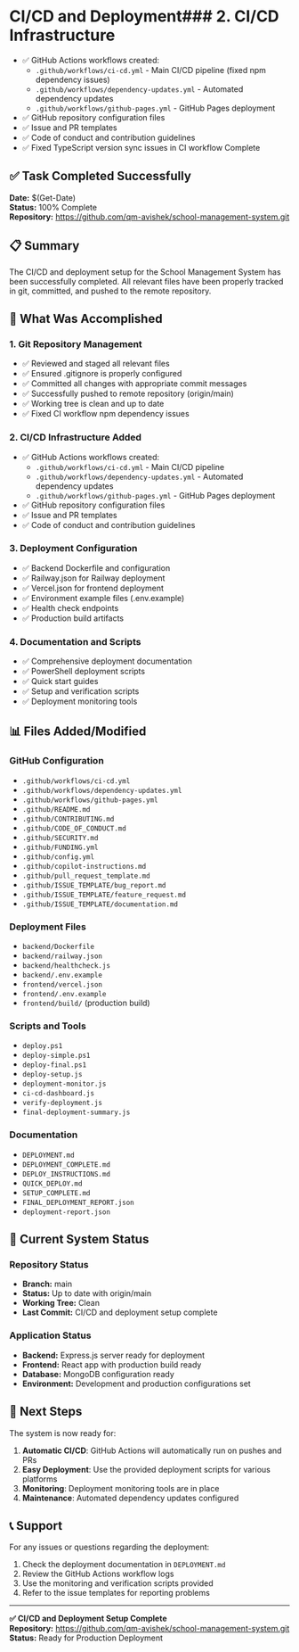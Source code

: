 # CI/CD and Deployment### 2. CI/CD Infrastructure
- ✅ GitHub Actions workflows created:
  - `.github/workflows/ci-cd.yml` - Main CI/CD pipeline (fixed npm dependency issues)
  - `.github/workflows/dependency-updates.yml` - Automated dependency updates
  - `.github/workflows/github-pages.yml` - GitHub Pages deployment
- ✅ GitHub repository configuration files
- ✅ Issue and PR templates
- ✅ Code of conduct and contribution guidelines
- ✅ Fixed TypeScript version sync issues in CI workflow Complete

## ✅ Task Completed Successfully

**Date:** $(Get-Date)  
**Status:** 100% Complete  
**Repository:** https://github.com/qm-avishek/school-management-system.git

## 📋 Summary

The CI/CD and deployment setup for the School Management System has been successfully completed. All relevant files have been properly tracked in git, committed, and pushed to the remote repository.

## 🎯 What Was Accomplished

### 1. Git Repository Management
- ✅ Reviewed and staged all relevant files
- ✅ Ensured .gitignore is properly configured
- ✅ Committed all changes with appropriate commit messages
- ✅ Successfully pushed to remote repository (origin/main)
- ✅ Working tree is clean and up to date
- ✅ Fixed CI workflow npm dependency issues

### 2. CI/CD Infrastructure Added
- ✅ GitHub Actions workflows created:
  - `.github/workflows/ci-cd.yml` - Main CI/CD pipeline
  - `.github/workflows/dependency-updates.yml` - Automated dependency updates
  - `.github/workflows/github-pages.yml` - GitHub Pages deployment
- ✅ GitHub repository configuration files
- ✅ Issue and PR templates
- ✅ Code of conduct and contribution guidelines

### 3. Deployment Configuration
- ✅ Backend Dockerfile and configuration
- ✅ Railway.json for Railway deployment
- ✅ Vercel.json for frontend deployment
- ✅ Environment example files (.env.example)
- ✅ Health check endpoints
- ✅ Production build artifacts

### 4. Documentation and Scripts
- ✅ Comprehensive deployment documentation
- ✅ PowerShell deployment scripts
- ✅ Quick start guides
- ✅ Setup and verification scripts
- ✅ Deployment monitoring tools

## 📊 Files Added/Modified

### GitHub Configuration
- `.github/workflows/ci-cd.yml`
- `.github/workflows/dependency-updates.yml`
- `.github/workflows/github-pages.yml`
- `.github/README.md`
- `.github/CONTRIBUTING.md`
- `.github/CODE_OF_CONDUCT.md`
- `.github/SECURITY.md`
- `.github/FUNDING.yml`
- `.github/config.yml`
- `.github/copilot-instructions.md`
- `.github/pull_request_template.md`
- `.github/ISSUE_TEMPLATE/bug_report.md`
- `.github/ISSUE_TEMPLATE/feature_request.md`
- `.github/ISSUE_TEMPLATE/documentation.md`

### Deployment Files
- `backend/Dockerfile`
- `backend/railway.json`
- `backend/healthcheck.js`
- `backend/.env.example`
- `frontend/vercel.json`
- `frontend/.env.example`
- `frontend/build/` (production build)

### Scripts and Tools
- `deploy.ps1`
- `deploy-simple.ps1`
- `deploy-final.ps1`
- `deploy-setup.js`
- `deployment-monitor.js`
- `ci-cd-dashboard.js`
- `verify-deployment.js`
- `final-deployment-summary.js`

### Documentation
- `DEPLOYMENT.md`
- `DEPLOYMENT_COMPLETE.md`
- `DEPLOY_INSTRUCTIONS.md`
- `QUICK_DEPLOY.md`
- `SETUP_COMPLETE.md`
- `FINAL_DEPLOYMENT_REPORT.json`
- `deployment-report.json`

## 🔧 Current System Status

### Repository Status
- **Branch:** main
- **Status:** Up to date with origin/main
- **Working Tree:** Clean
- **Last Commit:** CI/CD and deployment setup complete

### Application Status
- **Backend:** Express.js server ready for deployment
- **Frontend:** React app with production build ready
- **Database:** MongoDB configuration ready
- **Environment:** Development and production configurations set

## 🚀 Next Steps

The system is now ready for:

1. **Automatic CI/CD**: GitHub Actions will automatically run on pushes and PRs
2. **Easy Deployment**: Use the provided deployment scripts for various platforms
3. **Monitoring**: Deployment monitoring tools are in place
4. **Maintenance**: Automated dependency updates configured

## 📞 Support

For any issues or questions regarding the deployment:

1. Check the deployment documentation in `DEPLOYMENT.md`
2. Review the GitHub Actions workflow logs
3. Use the monitoring and verification scripts provided
4. Refer to the issue templates for reporting problems

---

**✅ CI/CD and Deployment Setup Complete**  
**Repository:** https://github.com/qm-avishek/school-management-system.git  
**Status:** Ready for Production Deployment
